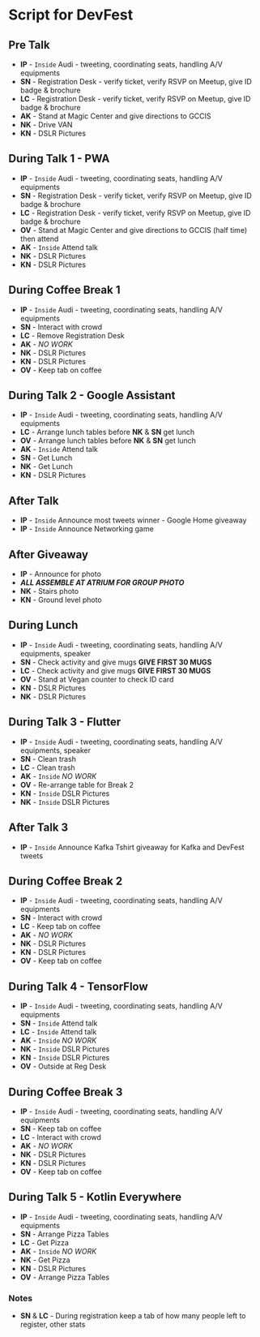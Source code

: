 # Script for DevFest

## Pre Talk
* **IP** - `Inside` Audi - tweeting, coordinating seats, handling A/V equipments
* **SN** - Registration Desk - verify ticket, verify RSVP on Meetup, give ID badge & brochure
* **LC** - Registration Desk - verify ticket, verify RSVP on Meetup, give ID badge & brochure
* **AK** - Stand at Magic Center and give directions to GCCIS
* **NK** - Drive VAN
* **KN** - DSLR Pictures

## During Talk 1 - PWA
* **IP** - `Inside` Audi - tweeting, coordinating seats, handling A/V equipments
* **SN** - Registration Desk - verify ticket, verify RSVP on Meetup, give ID badge & brochure
* **LC** - Registration Desk - verify ticket, verify RSVP on Meetup, give ID badge & brochure
* **OV** - Stand at Magic Center and give directions to GCCIS (half time) then attend
* **AK** - `Inside` Attend talk
* **NK** - DSLR Pictures
* **KN** - DSLR Pictures

## During Coffee Break 1
* **IP** - `Inside` Audi - tweeting, coordinating seats, handling A/V equipments
* **SN** - Interact with crowd
* **LC** - Remove Registration Desk
* **AK** - _NO WORK_
* **NK** - DSLR Pictures
* **KN** - DSLR Pictures
* **OV** - Keep tab on coffee

## During Talk 2 - Google Assistant
* **IP** - `Inside` Audi - tweeting, coordinating seats, handling A/V equipments
* **LC** - Arrange lunch tables before **NK** & **SN** get lunch
* **OV** - Arrange lunch tables before **NK** & **SN** get lunch
* **AK** - `Inside` Attend talk
* **SN** - Get Lunch
* **NK** - Get Lunch
* **KN** - DSLR Pictures

## After Talk
* **IP** - `Inside` Announce most tweets winner - Google Home giveaway
* **IP** - `Inside` Announce Networking game

## After Giveaway
* **IP** - Announce for photo
* **_ALL ASSEMBLE AT ATRIUM FOR GROUP PHOTO_**
* **NK** - Stairs photo
* **KN** - Ground level photo

## During Lunch
* **IP** - `Inside` Audi - tweeting, coordinating seats, handling A/V equipments, speaker 
* **SN** - Check activity and give mugs __GIVE FIRST 30 MUGS__
* **LC** - Check activity and give mugs __GIVE FIRST 30 MUGS__
* **OV** - Stand at Vegan counter to check ID card
* **KN** - DSLR Pictures
* **NK** - DSLR Pictures

## During Talk 3 - Flutter
* **IP** - `Inside` Audi - tweeting, coordinating seats, handling A/V equipments, speaker 
* **SN** - Clean trash
* **LC** - Clean trash
* **AK** - `Inside` _NO WORK_
* **OV** - Re-arrange table for Break 2
* **KN** - `Inside` DSLR Pictures
* **NK** - `Inside` DSLR Pictures

## After Talk 3 
* **IP** - `Inside` Announce Kafka Tshirt giveaway for Kafka and DevFest tweets 

## During Coffee Break 2
* **IP** - `Inside` Audi - tweeting, coordinating seats, handling A/V equipments
* **SN** - Interact with crowd
* **LC** - Keep tab on coffee
* **AK** - _NO WORK_
* **NK** - DSLR Pictures
* **KN** - DSLR Pictures
* **OV** - Keep tab on coffee

## During Talk 4 - TensorFlow
* **IP** - `Inside` Audi - tweeting, coordinating seats, handling A/V equipments
* **SN** - `Inside` Attend talk
* **LC** - `Inside` Attend talk
* **AK** - `Inside` _NO WORK_
* **NK** - `Inside` DSLR Pictures
* **KN** - `Inside` DSLR Pictures
* **OV** - Outside at Reg Desk

## During Coffee Break 3
* **IP** - `Inside` Audi - tweeting, coordinating seats, handling A/V equipments
* **SN** - Keep tab on coffee
* **LC** - Interact with crowd
* **AK** - _NO WORK_
* **NK** - DSLR Pictures
* **KN** - DSLR Pictures
* **OV** - Keep tab on coffee

## During Talk 5 - Kotlin Everywhere
* **IP** - `Inside` Audi - tweeting, coordinating seats, handling A/V equipments
* **SN** - Arrange Pizza Tables
* **LC** - Get Pizza
* **AK** - `Inside` _NO WORK_
* **NK** - Get Pizza
* **KN** - DSLR Pictures
* **OV** - Arrange Pizza Tables



### Notes
* **SN** & **LC** - During registration keep a tab of how many people left to register, other stats



